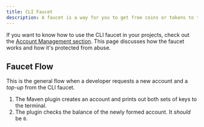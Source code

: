 ```yaml
---
title: CLI Faucet
description: A faucet is a way for you to get free coins or tokens to test you applications on the Aion testnet. This is because deploying an application on a blockchain network requires funds. These funds are then taken and distributed to the network so that they can process your request. The Maven CLI and Aion4:j plugin have a built in faucet that can help you speed up your blockchain application development! Now there's no need to leave your development workflow just to get some test tokens!
---
```


If you want to know how to use the CLI faucet in your projects, check out the [Account Management section](/developers/tools/maven-cli/account-management). This page discusses how the faucet works and how it's protected from abuse.

## Faucet Flow

This is the general flow when a developer requests a new account and a _top-up_ from the CLI faucet.

1. The Maven plugin creates an account and prints out both sets of keys to the terminal.
2. The plugin checks the balance of the newly formed account. It _should_ be `0`.
